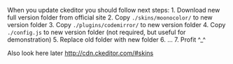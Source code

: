 When you update ckeditor you should follow next steps:
    1. Download new full version folder from official site
    2. Copy `./skins/moonocolor/` to new version folder
    3. Copy `./plugins/codemirror/` to new version folder
    4. Copy `./config.js` to new version folder (not required, but useful for demonstration)
    5. Replace old folder with new folder
    6. ...
    7. Profit ^_^

Also look here later http://cdn.ckeditor.com/#skins
